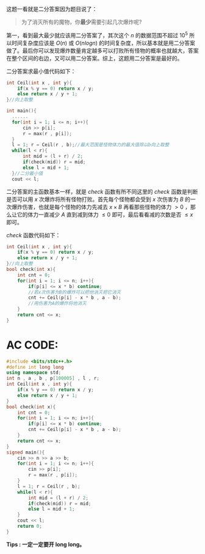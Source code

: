 这题一看就是二分答案因为题目说了：
> 为了消灭所有的魔物，你**最少**需要引起几次爆炸呢?

第一，看到最大最少就应该用二分答案了，其次这个 $n$ 的数据范围不超过 $10^5$ 所以时间复杂度应该是 $O(n)$ 或 $O(nlogn)$ 的时间复杂度，所以基本就是用二分答案做了。最后你可以发现爆炸数量肯定越多可以打败所有怪物的概率也就越大，答案在整个区间的右边，又可以用二分答案。综上，这题用二分答案是最好的。

二分答案求最小值代码如下：
```cpp
int Ceil(int x , int y){
	if(x % y == 0) return x / y;
	else return x / y + 1;
}//向上取整

int main(){
  ......
  for(int i = 1; i <= n; i++){
      cin >> p[i];
      r = max(r , p[i]);
  }
  l = 1; r = Ceil(r , b);//最大范围是怪物体力的最大值除以b向上取整
  while(l < r){
      int mid = (l + r) / 2;
      if(check(mid)) r = mid;
      else l = mid + 1;
  }//二分最小值
  cout << l;
```

二分答案的主函数基本一样，就是 $check$ 函数有所不同这里的 $check$ 函数是判断是否可以用 $x$ 次爆炸将所有怪物打败。首先每个怪物都会受到 $x$ 次伤害为 $B$ 的一次爆炸伤害，也就是每个怪物的体力先减去 $x\times B$ 再看那些怪物的体力 $\gt0$ ，那么让它的体力一直减少 $A$ 直到减到体力 $\le0$ 即可，最后看看减的次数是否 $\le x$ 即可。

$check$ 函数代码如下：
```cpp
int Ceil(int x , int y){
	if(x % y == 0) return x / y;
	else return x / y + 1;
}//向上取整
bool check(int x){
	int cnt = 0;
	for(int i = 1; i <= n; i++){
		if(p[i] <= x * b) continue;
		//若x次伤害为B的爆炸可以把他消灭把它消灭
		cnt += Ceil(p[i] - x * b , a - b);
		//用伤害为A的爆炸将他消灭
	}
	return cnt <= x;
}
```

# AC CODE:
```cpp
#include <bits/stdc++.h>
#define int long long
using namespace std;
int n , a , b , p[100005] , l , r;
int Ceil(int x , int y){
	if(x % y == 0) return x / y;
	else return x / y + 1;
}
bool check(int x){
	int cnt = 0;
	for(int i = 1; i <= n; i++){
		if(p[i] <= x * b) continue;
		cnt += Ceil(p[i] - x * b , a - b);
	}
	return cnt <= x;
}
signed main(){
	cin >> n >> a >> b;
	for(int i = 1; i <= n; i++){
		cin >> p[i];
		r = max(r , p[i]);
	}
	l = 1; r = Ceil(r , b);
	while(l < r){
		int mid = (l + r) / 2;
		if(check(mid)) r = mid;
		else l = mid + 1;
	}
	cout << l;
	return 0;
}
```
**Tips : 一定一定要开 long long。**